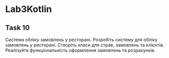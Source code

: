 # Lab3Kotlin
## Task 10
Система обліку замовлень у ресторані.
Розробіть систему для обліку замовлень у ресторані. Створіть класи для страв,
замовлень та клієнтів. Реалізуйте функціональність оформлення замовлень та
розрахунків.
